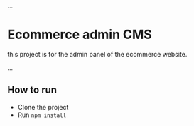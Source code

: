 ...

# Ecommerce admin CMS

this project is for the admin panel of the ecommerce website.

...

## How to run

- Clone the project
- Run `npm install`
